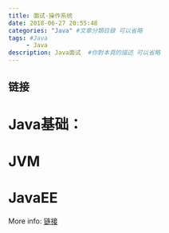 ```yaml
---
title: 面试-操作系统
date: 2018-06-27 20:55:48
categories: "Java" #文章分類目錄 可以省略
tags: #Java 
     - Java
description: Java面试  #你對本頁的描述 可以省略
---
```



## 链接




# Java基础：



# JVM



# JavaEE

More info: [链接](https://hexo.io/docs/deployment.html)


